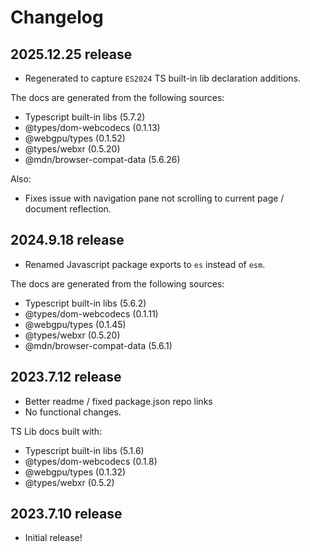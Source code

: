 # Changelog
## 2025.12.25 release
- Regenerated to capture `ES2024` TS built-in lib declaration additions.

The docs are generated from the following sources:
- Typescript built-in libs (5.7.2)
- @types/dom-webcodecs (0.1.13)
- @webgpu/types (0.1.52)
- @types/webxr (0.5.20)
- @mdn/browser-compat-data (5.6.26)

Also:
- Fixes issue with navigation pane not scrolling to current page / document reflection.

## 2024.9.18 release
- Renamed Javascript package exports to `es` instead of `esm`.

The docs are generated from the following sources:
- Typescript built-in libs (5.6.2)
- @types/dom-webcodecs (0.1.11)
- @webgpu/types (0.1.45)
- @types/webxr (0.5.20)
- @mdn/browser-compat-data (5.6.1)
 
## 2023.7.12 release
- Better readme / fixed package.json repo links
- No functional changes.

TS Lib docs built with:
- Typescript built-in libs (5.1.6)
- @types/dom-webcodecs (0.1.8)
- @webgpu/types (0.1.32)
- @types/webxr (0.5.2)

## 2023.7.10 release
- Initial release!